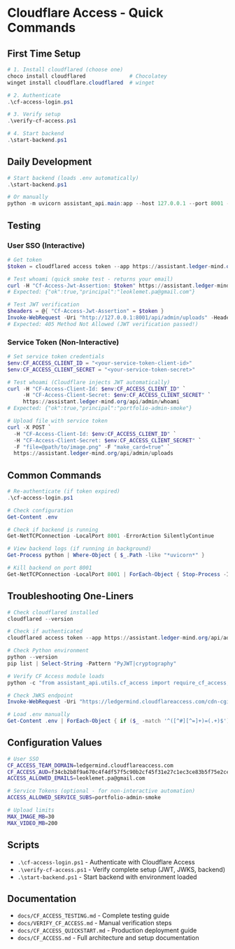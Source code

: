 # Cloudflare Access - Quick Commands

## First Time Setup

```powershell
# 1. Install cloudflared (choose one)
choco install cloudflared              # Chocolatey
winget install cloudflare.cloudflared  # winget

# 2. Authenticate
.\cf-access-login.ps1

# 3. Verify setup
.\verify-cf-access.ps1

# 4. Start backend
.\start-backend.ps1
```

## Daily Development

```powershell
# Start backend (loads .env automatically)
.\start-backend.ps1

# Or manually
python -m uvicorn assistant_api.main:app --host 127.0.0.1 --port 8001 --reload
```

## Testing

### User SSO (Interactive)

```powershell
# Get token
$token = cloudflared access token --app https://assistant.ledger-mind.org/api/admin

# Test whoami (quick smoke test - returns your email)
curl -H "Cf-Access-Jwt-Assertion: $token" https://assistant.ledger-mind.org/api/admin/whoami
# Expected: {"ok":true,"principal":"leoklemet.pa@gmail.com"}

# Test JWT verification
$headers = @{ "Cf-Access-Jwt-Assertion" = $token }
Invoke-WebRequest -Uri "http://127.0.0.1:8001/api/admin/uploads" -Headers $headers -Method GET
# Expected: 405 Method Not Allowed (JWT verification passed!)
```

### Service Token (Non-Interactive)

```powershell
# Set service token credentials
$env:CF_ACCESS_CLIENT_ID = "<your-service-token-client-id>"
$env:CF_ACCESS_CLIENT_SECRET = "<your-service-token-secret>"

# Test whoami (Cloudflare injects JWT automatically)
curl -H "CF-Access-Client-Id: $env:CF_ACCESS_CLIENT_ID" `
     -H "CF-Access-Client-Secret: $env:CF_ACCESS_CLIENT_SECRET" `
     https://assistant.ledger-mind.org/api/admin/whoami
# Expected: {"ok":true,"principal":"portfolio-admin-smoke"}

# Upload file with service token
curl -X POST `
  -H "CF-Access-Client-Id: $env:CF_ACCESS_CLIENT_ID" `
  -H "CF-Access-Client-Secret: $env:CF_ACCESS_CLIENT_SECRET" `
  -F "file=@path/to/image.png" -F "make_card=true" `
  https://assistant.ledger-mind.org/api/admin/uploads
```

## Common Commands

```powershell
# Re-authenticate (if token expired)
.\cf-access-login.ps1

# Check configuration
Get-Content .env

# Check if backend is running
Get-NetTCPConnection -LocalPort 8001 -ErrorAction SilentlyContinue

# View backend logs (if running in background)
Get-Process python | Where-Object { $_.Path -like "*uvicorn*" }

# Kill backend on port 8001
Get-NetTCPConnection -LocalPort 8001 | ForEach-Object { Stop-Process -Id $_.OwningProcess -Force }
```

## Troubleshooting One-Liners

```powershell
# Check cloudflared installed
cloudflared --version

# Check if authenticated
cloudflared access token --app https://assistant.ledger-mind.org/api/admin

# Check Python environment
python --version
pip list | Select-String -Pattern "PyJWT|cryptography"

# Verify CF Access module loads
python -c "from assistant_api.utils.cf_access import require_cf_access; print('OK')"

# Check JWKS endpoint
Invoke-WebRequest -Uri "https://ledgermind.cloudflareaccess.com/cdn-cgi/access/certs" | Select-Object -ExpandProperty Content

# Load .env manually
Get-Content .env | ForEach-Object { if ($_ -match '^([^#][^=]+)=(.+)$') { [Environment]::SetEnvironmentVariable($matches[1], $matches[2], "Process") } }
```

## Configuration Values

```bash
# User SSO
CF_ACCESS_TEAM_DOMAIN=ledgermind.cloudflareaccess.com
CF_ACCESS_AUD=f34cb2b8f9a670c4f4df57f5c90b2cf45f31e27c1ec3ce83b5f75e2ce774f35c
ACCESS_ALLOWED_EMAILS=leoklemet.pa@gmail.com

# Service Tokens (optional - for non-interactive automation)
ACCESS_ALLOWED_SERVICE_SUBS=portfolio-admin-smoke

# Upload limits
MAX_IMAGE_MB=30
MAX_VIDEO_MB=200
```

## Scripts

- `.\cf-access-login.ps1` - Authenticate with Cloudflare Access
- `.\verify-cf-access.ps1` - Verify complete setup (JWT, JWKS, backend)
- `.\start-backend.ps1` - Start backend with environment loaded

## Documentation

- `docs/CF_ACCESS_TESTING.md` - Complete testing guide
- `docs/VERIFY_CF_ACCESS.md` - Manual verification steps
- `docs/CF_ACCESS_QUICKSTART.md` - Production deployment guide
- `docs/CF_ACCESS.md` - Full architecture and setup documentation
